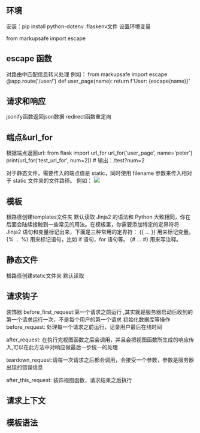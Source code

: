 ## 环境
安装：pip install python-dotenv
.flaskenv文件 设置环境变量

from markupsafe import escape

## escape 函数
对路由中匹配信息转义处理
例如：
from markupsafe import escape
@app.route('/user/<name>')
def user_page(name):
    return f'User: {escape(name)}'

## 请求和响应
jsonify函数返回json数据
redirect函数重定向

## 端点&url_for
根据端点返回url:
from flask import url_for
url_for('user_page', name='peter')
print(url_for('test_url_for', num=2))  # 输出：/test?num=2

对于静态文件，需要传入的端点值是 static，同时使用 filename 参数来传入相对于 static 文件夹的文件路径。
例如：
<img src="{{ url_for('static', filename='foo.jpg') }}">

## 模板
根路径创建templates文件夹 默认读取
Jinja2 的语法和 Python 大致相同，你在后面会陆续接触到一些常见的用法。在模板里，你需要添加特定的定界符将 Jinja2 语句和变量标记出来，下面是三种常用的定界符：
{{ ... }} 用来标记变量。
{% ... %} 用来标记语句，比如 if 语句，for 语句等。
{# ... #} 用来写注释。

## 静态文件
根路径创建static文件夹 默认读取

## 请求钩子
装饰器
before_first_request:第一个请求之前运行 ,其实就是服务器启动后收到的第一个请求运行一次，不是每个用户的第一个请求
                     初始化数据库等操作
before_request: 处理每一个请求之前运行，记录用户最后在线时间

after_request: 在执行完视图函数之后会调用，并且会把视图函数所生成的响应传入,可以在此方法中对响应做最后一步统一的处理

teardown_request:请每一次请求之后都会调用，会接受一个参数，参数是服务器出现的错误信息

after_this_request: 装饰视图函数，请求结束之后执行

## 请求上下文


## 模板语法
